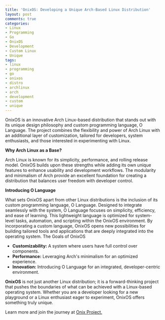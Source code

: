 ```yaml
---
title: 'OnixOS: Developing a Unique Arch-Based Linux Distribution'
layout: post
comments: true
categories:
- Linux
- Programming
- Go
- OnixOS
- Development
- Custom Linux
- Unique
tags:
- linux
- programming
- go
- onixos
- distro
- archlinux
- arch
- development
- custom
- unique
---
```


OnixOS is an innovative Arch Linux-based distribution that stands out with its unique design philosophy and custom programming language, O Language. The project combines the flexibility and power of Arch Linux with an additional layer of customization, tailored for developers, system enthusiasts, and those interested in experimenting with Linux.

**Why Arch Linux as a Base?**

Arch Linux is known for its simplicity, performance, and rolling release model. OnixOS builds upon these strengths while adding its own unique features to enhance usability and development workflows. The modularity and minimalism of Arch provide an excellent foundation for creating a distribution that balances user freedom with developer control.

**Introducing O Language**

What sets OnixOS apart from other Linux distributions is the inclusion of its custom programming language, O Language. Designed to integrate seamlessly with the system, O Language focuses on simplicity, efficiency, and ease of learning. This lightweight language is optimized for system-level tasks, automation, and scripting within the OnixOS environment. By incorporating a custom language, OnixOS opens new possibilities for building tailored tools and applications that are deeply integrated into the operating system.
The Goals of OnixOS

*  **Customizability:** A system where users have full control over components.
*  **Performance:** Leveraging Arch's minimalism for an optimized experience.
*  **Innovation:** Introducing O Language for an integrated, developer-centric environment.

**OnixOS** is not just another Linux distribution; it is a forward-thinking project that pushes the boundaries of what can be achieved with a Linux-based operating system. Whether you are a developer looking for a new playground or a Linux enthusiast eager to experiment, OnixOS offers something truly unique. 

Learn more and join the journey at [Onix Project.](https://onix-project.com/Main_Page)
